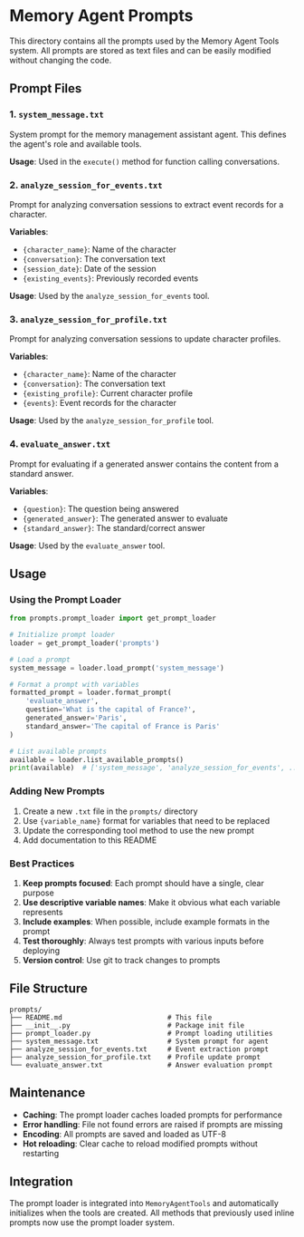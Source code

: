 # Memory Agent Prompts

This directory contains all the prompts used by the Memory Agent Tools system. All prompts are stored as text files and can be easily modified without changing the code.

## Prompt Files

### 1. `system_message.txt`
System prompt for the memory management assistant agent. This defines the agent's role and available tools.

**Usage**: Used in the `execute()` method for function calling conversations.

### 2. `analyze_session_for_events.txt`
Prompt for analyzing conversation sessions to extract event records for a character.

**Variables**:
- `{character_name}`: Name of the character
- `{conversation}`: The conversation text
- `{session_date}`: Date of the session
- `{existing_events}`: Previously recorded events

**Usage**: Used by the `analyze_session_for_events` tool.

### 3. `analyze_session_for_profile.txt`
Prompt for analyzing conversation sessions to update character profiles.

**Variables**:
- `{character_name}`: Name of the character
- `{conversation}`: The conversation text
- `{existing_profile}`: Current character profile
- `{events}`: Event records for the character

**Usage**: Used by the `analyze_session_for_profile` tool.

### 4. `evaluate_answer.txt`
Prompt for evaluating if a generated answer contains the content from a standard answer.

**Variables**:
- `{question}`: The question being answered
- `{generated_answer}`: The generated answer to evaluate
- `{standard_answer}`: The standard/correct answer

**Usage**: Used by the `evaluate_answer` tool.

## Usage

### Using the Prompt Loader

```python
from prompts.prompt_loader import get_prompt_loader

# Initialize prompt loader
loader = get_prompt_loader('prompts')

# Load a prompt
system_message = loader.load_prompt('system_message')

# Format a prompt with variables
formatted_prompt = loader.format_prompt(
    'evaluate_answer',
    question='What is the capital of France?',
    generated_answer='Paris',
    standard_answer='The capital of France is Paris'
)

# List available prompts
available = loader.list_available_prompts()
print(available)  # ['system_message', 'analyze_session_for_events', ...]
```

### Adding New Prompts

1. Create a new `.txt` file in the `prompts/` directory
2. Use `{variable_name}` format for variables that need to be replaced
3. Update the corresponding tool method to use the new prompt
4. Add documentation to this README

### Best Practices

1. **Keep prompts focused**: Each prompt should have a single, clear purpose
2. **Use descriptive variable names**: Make it obvious what each variable represents
3. **Include examples**: When possible, include example formats in the prompt
4. **Test thoroughly**: Always test prompts with various inputs before deploying
5. **Version control**: Use git to track changes to prompts

## File Structure

```
prompts/
├── README.md                          # This file
├── __init__.py                        # Package init file
├── prompt_loader.py                   # Prompt loading utilities
├── system_message.txt                 # System prompt for agent
├── analyze_session_for_events.txt     # Event extraction prompt
├── analyze_session_for_profile.txt    # Profile update prompt
└── evaluate_answer.txt                # Answer evaluation prompt
```

## Maintenance

- **Caching**: The prompt loader caches loaded prompts for performance
- **Error handling**: File not found errors are raised if prompts are missing
- **Encoding**: All prompts are saved and loaded as UTF-8
- **Hot reloading**: Clear cache to reload modified prompts without restarting

## Integration

The prompt loader is integrated into `MemoryAgentTools` and automatically initializes when the tools are created. All methods that previously used inline prompts now use the prompt loader system. 